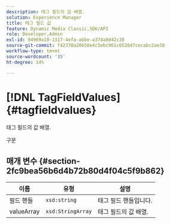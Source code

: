 ```yaml
---
description: 태그 필드의 값 배열.
solution: Experience Manager
title: 태그 필드 값
feature: Dynamic Media Classic,SDK/API
role: Developer,Admin
exl-id: 94969a10-1317-4efa-abbe-a374a8d42c30
source-git-commit: f42378a20b58e4c5ebc961c6526d7cecabc2ae38
workflow-type: tm+mt
source-wordcount: '35'
ht-degree: 14%

---
```


# [!DNL TagFieldValues]{#tagfieldvalues}

태그 필드의 값 배열.

구문

## 매개 변수 {#section-2fc9bea56b6d4b72b80d4f04c5f9b862}

| 이름 | 유형 | 설명 |
|---|---|---|
| 필드 핸들 | `xsd:string` | 태그 필드 핸들입니다. |
| valueArray | `xsd:StringArray` | 태그 필드의 값 배열. |
